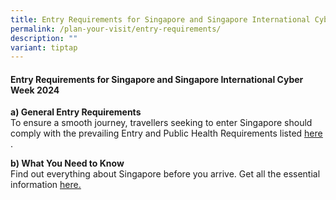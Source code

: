 ```yaml
---
title: Entry Requirements for Singapore and Singapore International Cyber Week 2024
permalink: /plan-your-visit/entry-requirements/
description: ""
variant: tiptap
---
```

<h4><strong>Entry Requirements for Singapore and Singapore International Cyber Week 2024</strong></h4>
<p><strong>a) General Entry Requirements</strong>
<br>To ensure a smooth journey, travellers seeking to enter Singapore should
comply with the prevailing Entry and Public Health Requirements listed
<a href="https://www.ica.gov.sg/enter-transit-depart/entering-singapore" class="Hyperlink SCXW54181323 BCX0" rel="noreferrer noopener" target="_blank"><u>here</u>
</a>. </p>
<p><strong>b) What You Need to Know</strong>
<br>Find out everything about Singapore before you arrive. Get all the essential
information&nbsp;<a href="https://www.visitsingapore.com/travel-guide-tips/travel-requirements/" class="Hyperlink SCXW164315338 BCX0" rel="noreferrer noopener" target="_blank"><u>here.</u></a>
</p>